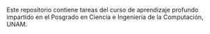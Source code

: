 Este repositorio contiene tareas del curso de aprendizaje profundo impartido en el Posgrado en Ciencia e Ingeniería de la Computación, UNAM. 
